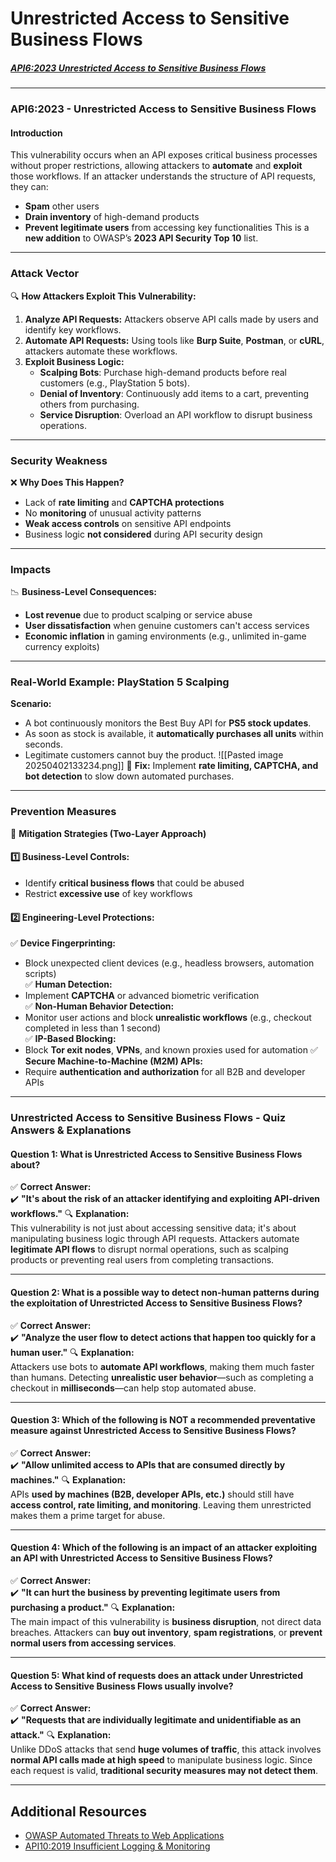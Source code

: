 # Unrestricted Access to Sensitive Business Flows
##### [API6:2023 Unrestricted Access to Sensitive Business Flows](https://university.apisec.ai/products/owasp-api-security-top-10-and-beyond/categories/2152492181)

---
### **API6:2023 - Unrestricted Access to Sensitive Business Flows**
#### **Introduction**
This vulnerability occurs when an API exposes critical business processes without proper restrictions, allowing attackers to **automate** and **exploit** those workflows. If an attacker understands the structure of API requests, they can:
- **Spam** other users    
- **Drain inventory** of high-demand products    
- **Prevent legitimate users** from accessing key functionalities
This is a **new addition** to OWASP’s **2023 API Security Top 10** list.

---
### **Attack Vector**
🔍 **How Attackers Exploit This Vulnerability:**
1. **Analyze API Requests:** Attackers observe API calls made by users and identify key workflows.    
2. **Automate API Requests:** Using tools like **Burp Suite**, **Postman**, or **cURL**, attackers automate these workflows.    
3. **Exploit Business Logic:**    
    - **Scalping Bots**: Purchase high-demand products before real customers (e.g., PlayStation 5 bots).        
    - **Denial of Inventory**: Continuously add items to a cart, preventing others from purchasing.
    - **Service Disruption**: Overload an API workflow to disrupt business operations.

---
### **Security Weakness**
❌ **Why Does This Happen?**
- Lack of **rate limiting** and **CAPTCHA protections**    
- No **monitoring** of unusual activity patterns    
- **Weak access controls** on sensitive API endpoints    
- Business logic **not considered** during API security design    

---
### **Impacts**
📉 **Business-Level Consequences:**
- **Lost revenue** due to product scalping or service abuse    
- **User dissatisfaction** when genuine customers can't access services    
- **Economic inflation** in gaming environments (e.g., unlimited in-game currency exploits)
---
### **Real-World Example: PlayStation 5 Scalping**
**Scenario:**
- A bot continuously monitors the Best Buy API for **PS5 stock updates**.
- As soon as stock is available, it **automatically purchases all units** within seconds.
- Legitimate customers cannot buy the product.
![[Pasted image 20250402133234.png]]
🔧 **Fix:** Implement **rate limiting, CAPTCHA, and bot detection** to slow down automated purchases.

---
### **Prevention Measures**
🔐 **Mitigation Strategies (Two-Layer Approach)**
#### **1️⃣ Business-Level Controls:**
- Identify **critical business flows** that could be abused    
- Restrict **excessive use** of key workflows    
#### **2️⃣ Engineering-Level Protections:**
✅ **Device Fingerprinting:**
- Block unexpected client devices (e.g., headless browsers, automation scripts)    
✅ **Human Detection:**
- Implement **CAPTCHA** or advanced biometric verification   
✅ **Non-Human Behavior Detection:**
- Monitor user actions and block **unrealistic workflows** (e.g., checkout completed in less than 1 second)  
✅ **IP-Based Blocking:**
- Block **Tor exit nodes**, **VPNs**, and known proxies used for automation
✅ **Secure Machine-to-Machine (M2M) APIs:**
- Require **authentication and authorization** for all B2B and developer APIs
---
### **Unrestricted Access to Sensitive Business Flows - Quiz Answers & Explanations**
#### **Question 1: What is Unrestricted Access to Sensitive Business Flows about?**
✅ **Correct Answer:**  
✔️ **"It's about the risk of an attacker identifying and exploiting API-driven workflows."**
🔍 **Explanation:**  
This vulnerability is not just about accessing sensitive data; it's about manipulating business logic through API requests. Attackers automate **legitimate API flows** to disrupt normal operations, such as scalping products or preventing real users from completing transactions.

---

#### **Question 2: What is a possible way to detect non-human patterns during the exploitation of Unrestricted Access to Sensitive Business Flows?**
✅ **Correct Answer:**  
✔️ **"Analyze the user flow to detect actions that happen too quickly for a human user."**
🔍 **Explanation:**  
Attackers use bots to **automate API workflows**, making them much faster than humans. Detecting **unrealistic user behavior**—such as completing a checkout in **milliseconds**—can help stop automated abuse.

---
#### **Question 3: Which of the following is NOT a recommended preventative measure against Unrestricted Access to Sensitive Business Flows?**
✅ **Correct Answer:**  
✔️ **"Allow unlimited access to APIs that are consumed directly by machines."**
🔍 **Explanation:**  
APIs **used by machines (B2B, developer APIs, etc.)** should still have **access control, rate limiting, and monitoring**. Leaving them unrestricted makes them a prime target for abuse.

---
#### **Question 4: Which of the following is an impact of an attacker exploiting an API with Unrestricted Access to Sensitive Business Flows?**
✅ **Correct Answer:**  
✔️ **"It can hurt the business by preventing legitimate users from purchasing a product."**
🔍 **Explanation:**  
The main impact of this vulnerability is **business disruption**, not direct data breaches. Attackers can **buy out inventory**, **spam registrations**, or **prevent normal users from accessing services**.

---
#### **Question 5: What kind of requests does an attack under Unrestricted Access to Sensitive Business Flows usually involve?**
✅ **Correct Answer:**  
✔️ **"Requests that are individually legitimate and unidentifiable as an attack."**
🔍 **Explanation:**  
Unlike DDoS attacks that send **huge volumes of traffic**, this attack involves **normal API calls made at high speed** to manipulate business logic. Since each request is valid, **traditional security measures may not detect them**.

---
## Additional Resources
- [OWASP Automated Threats to Web Applications](https://owasp.org/www-project-automated-threats-to-web-applications/)
- [API10:2019 Insufficient Logging & Monitoring](https://github.com/OWASP/API-Security/blob/master/2019/en/src/0xaa-insufficient-logging-monitoring.md)